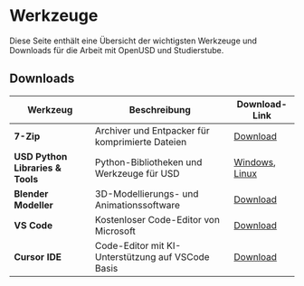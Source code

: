 # Werkzeuge

Diese Seite enthält eine Übersicht der wichtigsten Werkzeuge und Downloads für die Arbeit mit OpenUSD und Studierstube.

## Downloads

| Werkzeug | Beschreibung | Download-Link |
|----------|--------------|---------------|
| **7-Zip** | Archiver und Entpacker für komprimierte Dateien | [Download](https://www.7-zip.org/download.html) |
| **USD Python Libraries & Tools** | Python-Bibliotheken und Werkzeuge für USD | [Windows](https://developer.nvidia.com/downloads/USD/usd_binaries/25.05/usd.py311.windows-x86_64.usdview.release-0.25.05-25f3d3d8.zip), [Linux](https://developer.nvidia.com/downloads/USD/usd_binaries/25.05/usd.py311.manylinux_2_35_x86_64.usdview.release@0.25.05-25f3d3d8.zip)|
| **Blender Modeller** | 3D-Modellierungs- und Animationssoftware | [Download](https://www.blender.org/download/) |
| **VS Code** | Kostenloser Code-Editor von Microsoft  | [Download](https://code.visualstudio.com/Download) |
| **Cursor IDE** | Code-Editor mit KI-Unterstützung auf VSCode Basis | [Download](https://cursor.com/) |

